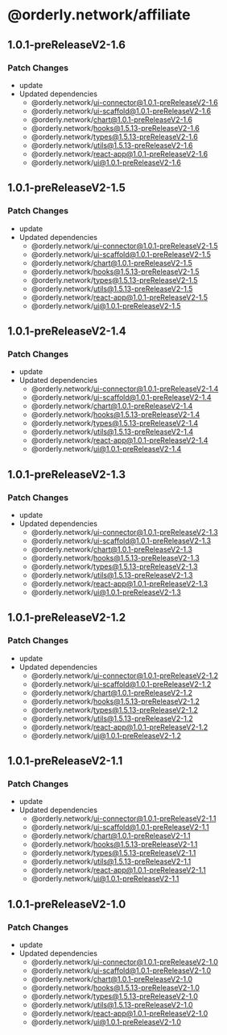 # @orderly.network/affiliate

## 1.0.1-preReleaseV2-1.6

### Patch Changes

- update
- Updated dependencies
  - @orderly.network/ui-connector@1.0.1-preReleaseV2-1.6
  - @orderly.network/ui-scaffold@1.0.1-preReleaseV2-1.6
  - @orderly.network/chart@1.0.1-preReleaseV2-1.6
  - @orderly.network/hooks@1.5.13-preReleaseV2-1.6
  - @orderly.network/types@1.5.13-preReleaseV2-1.6
  - @orderly.network/utils@1.5.13-preReleaseV2-1.6
  - @orderly.network/react-app@1.0.1-preReleaseV2-1.6
  - @orderly.network/ui@1.0.1-preReleaseV2-1.6

## 1.0.1-preReleaseV2-1.5

### Patch Changes

- update
- Updated dependencies
  - @orderly.network/ui-connector@1.0.1-preReleaseV2-1.5
  - @orderly.network/ui-scaffold@1.0.1-preReleaseV2-1.5
  - @orderly.network/chart@1.0.1-preReleaseV2-1.5
  - @orderly.network/hooks@1.5.13-preReleaseV2-1.5
  - @orderly.network/types@1.5.13-preReleaseV2-1.5
  - @orderly.network/utils@1.5.13-preReleaseV2-1.5
  - @orderly.network/react-app@1.0.1-preReleaseV2-1.5
  - @orderly.network/ui@1.0.1-preReleaseV2-1.5

## 1.0.1-preReleaseV2-1.4

### Patch Changes

- update
- Updated dependencies
  - @orderly.network/ui-connector@1.0.1-preReleaseV2-1.4
  - @orderly.network/ui-scaffold@1.0.1-preReleaseV2-1.4
  - @orderly.network/chart@1.0.1-preReleaseV2-1.4
  - @orderly.network/hooks@1.5.13-preReleaseV2-1.4
  - @orderly.network/types@1.5.13-preReleaseV2-1.4
  - @orderly.network/utils@1.5.13-preReleaseV2-1.4
  - @orderly.network/react-app@1.0.1-preReleaseV2-1.4
  - @orderly.network/ui@1.0.1-preReleaseV2-1.4

## 1.0.1-preReleaseV2-1.3

### Patch Changes

- update
- Updated dependencies
  - @orderly.network/ui-connector@1.0.1-preReleaseV2-1.3
  - @orderly.network/ui-scaffold@1.0.1-preReleaseV2-1.3
  - @orderly.network/chart@1.0.1-preReleaseV2-1.3
  - @orderly.network/hooks@1.5.13-preReleaseV2-1.3
  - @orderly.network/types@1.5.13-preReleaseV2-1.3
  - @orderly.network/utils@1.5.13-preReleaseV2-1.3
  - @orderly.network/react-app@1.0.1-preReleaseV2-1.3
  - @orderly.network/ui@1.0.1-preReleaseV2-1.3

## 1.0.1-preReleaseV2-1.2

### Patch Changes

- update
- Updated dependencies
  - @orderly.network/ui-connector@1.0.1-preReleaseV2-1.2
  - @orderly.network/ui-scaffold@1.0.1-preReleaseV2-1.2
  - @orderly.network/chart@1.0.1-preReleaseV2-1.2
  - @orderly.network/hooks@1.5.13-preReleaseV2-1.2
  - @orderly.network/types@1.5.13-preReleaseV2-1.2
  - @orderly.network/utils@1.5.13-preReleaseV2-1.2
  - @orderly.network/react-app@1.0.1-preReleaseV2-1.2
  - @orderly.network/ui@1.0.1-preReleaseV2-1.2

## 1.0.1-preReleaseV2-1.1

### Patch Changes

- update
- Updated dependencies
  - @orderly.network/ui-connector@1.0.1-preReleaseV2-1.1
  - @orderly.network/ui-scaffold@1.0.1-preReleaseV2-1.1
  - @orderly.network/chart@1.0.1-preReleaseV2-1.1
  - @orderly.network/hooks@1.5.13-preReleaseV2-1.1
  - @orderly.network/types@1.5.13-preReleaseV2-1.1
  - @orderly.network/utils@1.5.13-preReleaseV2-1.1
  - @orderly.network/react-app@1.0.1-preReleaseV2-1.1
  - @orderly.network/ui@1.0.1-preReleaseV2-1.1

## 1.0.1-preReleaseV2-1.0

### Patch Changes

- update
- Updated dependencies
  - @orderly.network/ui-connector@1.0.1-preReleaseV2-1.0
  - @orderly.network/ui-scaffold@1.0.1-preReleaseV2-1.0
  - @orderly.network/chart@1.0.1-preReleaseV2-1.0
  - @orderly.network/hooks@1.5.13-preReleaseV2-1.0
  - @orderly.network/types@1.5.13-preReleaseV2-1.0
  - @orderly.network/utils@1.5.13-preReleaseV2-1.0
  - @orderly.network/react-app@1.0.1-preReleaseV2-1.0
  - @orderly.network/ui@1.0.1-preReleaseV2-1.0
